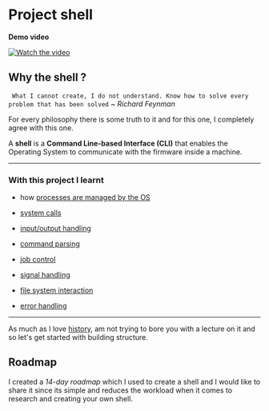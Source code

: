 # Project shell

**Demo video**

[![Watch the video](https://img.youtube.com/vi/l0e9i8zXcIs/0.jpg)](https://www.youtube.com/watch?v=l0e9i8zXcIs)


## Why the shell ?

` What I cannot create, I do not understand.
Know how to solve every problem that has been solved` ~ *Richard Feynman*

For every philosophy there is some truth to  it and for this one, I completely agree with this one.

A **shell** is a **Command Line-based Interface (CLI)** that enables the Operating System to communicate with the firmware inside a machine.

----

### With this project I learnt

- how [processes are managed by the OS](https://www.geeksforgeeks.org/introduction-of-process-management/)

- [system calls](https://www.geeksforgeeks.org/introduction-of-system-call/)

- [input/output handling](https://www.geeksforgeeks.org/introduction-to-input-output-interface/)

- [command parsing](https://bito.ai/resources/c-parse-string-c-string-explained/)

- [job control](https://ftp.gnu.org/old-gnu/Manuals/glibc-2.2.3/html_chapter/libc_27.html)

- [signal handling](https://medium.com/@razika28/signals-ad83f38f80b6)

- [file system interaction](https://www.geeksforgeeks.org/basics-file-handling-c/
)
- [error handling](https://www.geeksforgeeks.org/error-handling-in-c/)

----
As much as I  love [history](https://developer.ibm.com/tutorials/l-linux-shells/), am not trying to bore you with a lecture on it and so let's get started with building structure.

## Roadmap

I created a *14-day roadmap* which I used to create a shell and I would like to share it since its simple and reduces the workload when it comes to research and creating your own shell.